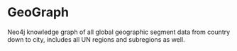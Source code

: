 # GeoGraph
Neo4j knowledge graph of all global geographic segment data from country down to city, includes all UN regions and subregions as well.
